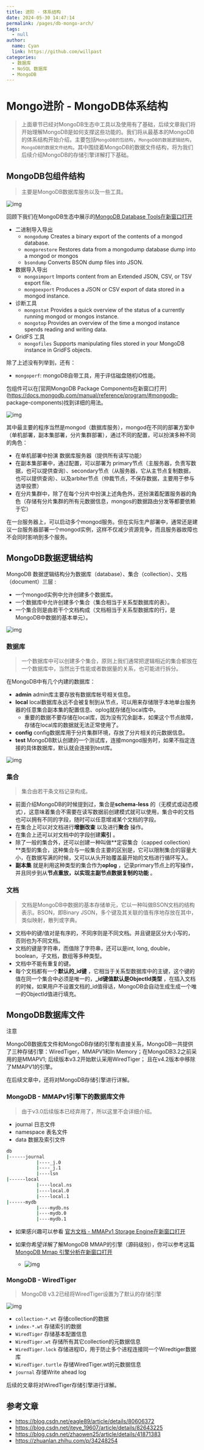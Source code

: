 ```yaml
---
title: 进阶 - 体系结构
date: 2024-05-30 14:47:14
permalink: /pages/db-mongo-arch/
tags: 
  - null
author: 
  name: Cyan
  link: https://github.com/willpast
categories: 
  - 数据库
  - NoSQL 数据库
  - MongoDB
---
```

# Mongo进阶 - MongoDB体系结构

>
> 上面章节已经对MongoDB生态中工具以及使用有了基础，后续文章我们将开始理解MongoDB是如何支撑这些功能的。我们将从最基本的MongoDB的体系结构开始介绍，主要包括`MongoDB的包结构`，`MongoDB的数据逻辑结构`，`MongoDB的数据文件结构`。其中围绕着MongoDB的数据文件结构，将为我们后续介绍MongoDB的存储引擎详解打下基础。

 

## MongoDB包组件结构

> 主要是MongoDB数据库服务以及一些工具。

![img](https://cdn.jsdelivr.net/gh/willpast/image/blog/ka_java/mongo-y-arch-1.png)

回顾下我们在MongoDB生态中展示的[MongoDB Database
Tools在新窗口打开](https://docs.mongodb.com/database-tools/)

  * 二进制导入导出 
    * `mongodump` Creates a binary export of the contents of a mongod database.
    * `mongorestore` Restores data from a mongodump database dump into a mongod or mongos
    * `bsondump` Converts BSON dump files into JSON.
  * 数据导入导出 
    * `mongoimport` Imports content from an Extended JSON, CSV, or TSV export file.
    * `mongoexport` Produces a JSON or CSV export of data stored in a mongod instance.
  * 诊断工具 
    * `mongostat` Provides a quick overview of the status of a currently running mongod or mongos instance.
    * `mongotop` Provides an overview of the time a mongod instance spends reading and writing data.
  * GridFS 工具 
    * `mongofiles` Supports manipulating files stored in your MongoDB instance in GridFS objects.

除了上述没有列举到，还有：

  * `mongoperf`: mongoDB自带工具，用于评估磁盘随机IO性能。

包组件可以在[官网MongoDB Package
Components在新窗口打开](https://docs.mongodb.com/manual/reference/program/#mongodb-
package-components)找到详细的用法。

![img](https://cdn.jsdelivr.net/gh/willpast/image/blog/ka_java/mongo-y-arch-3.png)

其中最主要的程序当然是mongod（数据库服务），mongod在不同的部署方案中（单机部署，副本集部署，分片集群部署），通过不同的配置，可以扮演多种不同的角色：

  * 在单机部署中扮演 数据库服务器（提供所有读写功能）
  * 在副本集部署中，通过配置，可以部署为 primary节点（主服务器，负责写数据，也可以提供查询）、secondary节点（从服务器，它从主节点复制数据，也可以提供查询）、以及arbiter节点（仲裁节点，不保存数据，主要用于参与选举投票）
  * 在分片集群中，除了在每个分片中扮演上述角色外，还扮演着配置服务器的角色（存储有分片集群的所有元数据信息，mongos的数据路由分发等都要依赖于它）

在一台服务器上，可以启动多个mongod服务。但在实际生产部署中，通常还是建议一台服务器部署一个mongod实例，这样不仅减少资源竞争，而且服务器故障也不会同时影响到多个服务。

## MongoDB数据逻辑结构

MongoDB 数据逻辑结构分为数据库（database）、集合（collection）、文档（document）三层 :

  * 一个mongod实例中允许创建多个数据库。
  * 一个数据库中允许创建多个集合（集合相当于关系型数据库的表）。
  * 一个集合则是由若干个文档构成（文档相当于关系型数据库的行，是MongoDB中数据的基本单元）。

![img](https://cdn.jsdelivr.net/gh/willpast/image/blog/ka_java/mongo-y-arch-2.png)

### 数据库

> 一个数据库中可以创建多个集合，原则上我们通常把逻辑相近的集合都放在一个数据库中，当然出于性能或者数据量的关系，也可能进行拆分。

在MongoDB中有几个内建的数据库：

  * **admin** admin库主要存放有数据库帐号相关信息。
  * **local** local数据库永远不会被复制到从节点，可以用来存储限于本地单台服务器的任意集合副本集的配置信息、oplog就存储在local库中。 
    * 重要的数据不要存储在local库，因为没有冗余副本，如果这个节点故障，存储在local库的数据就无法正常使用了。
  * **config** config数据库用于分片集群环境，存放了分片相关的元数据信息。
  * **test** MongoDB默认创建的一个测试库，连接mongod服务时，如果不指定连接的具体数据库，默认就会连接到test库。

![img](https://cdn.jsdelivr.net/gh/willpast/image/blog/ka_java/mongo-y-arch-4.png)

### 集合

> 集合由若干条文档记录构成。

  * 前面介绍MongoDB的时候提到过，集合是**schema-less** 的（无模式或动态模式），这意味着集合不需要在读写数据前创建模式就可以使用，集合中的文档也可以拥有不同的字段，随时可以任意增减某个文档的字段。
  * 在集合上可以对文档进行**增删改查** 以及进行**聚合** 操作。
  * 在集合上还可以对文档中的字段创建**索引** 。
  * 除了一般的集合外，还可以创建一种叫做**定容集合（capped collection）**类型的集合，这种集合与一般集合主要的区别是，它可以限制集合的容量大小，在数据写满的时候，又可以从头开始覆盖最开始的文档进行循环写入。
  * **副本集** 就是利用这种类型的集合作为**oplog** ，记录primary节点上的写操作，并且同步到从**节点重放，以实现主副节点数据复制的功能** 。

### 文档

> 文档是MongoDB中数据的基本存储单元，它以一种叫做BSON文档的结构表示。BSON，即Binary
> JSON，多个键及其关联的值有序地存放在其中，类似映射，散列或字典。

  * 文档中的键/值对是有序的，不同序则是不同文档。并且键是区分大小写的，否则也为不同文档。
  * 文档的键是字符串，而值除了字符串，还可以是int, long, double，boolean，子文档，数组等多种类型。
  * 文档中不能有重复的键。
  * 每个文档都有一个**默认的_id键** ，它相当于关系型数据库中的主键，这个键的值在同一个集合中必须是唯一的，**_id键值默认是ObjectId类型** ，在插入文档的时候，如果用户不设置文档的_id值得话，MongoDB会自动生成生成一个唯一的ObjectId值进行填充。

## MongoDB数据库文件

注意

MongoDB数据库文件和MongoDB存储的引擎有直接关系，MongoDB一共提供了三种存储引擎：WiredTiger，MMAPV1和In
Memory；在MongoDB3.2之前采用的是MMAPV1; 后续版本v3.2开始默认采用WiredTiger；
且在v4.2版本中移除了MMAPV1的引擎。

在后续文章中，还将对MongoDB存储引擎进行详解。

### MongoDB - MMAPv1引擎下的数据库文件

> 由于v3.0后续版本已经弃用了，所以这里不会详细介绍。

  * journal 日志文件
  * namespace 表名文件
  * data 数据及索引文件

    
```sh
db
|------journal
           |----_j.0
           |----_j.1
           |----lsn
|------local
           |----local.ns
           |----local.0
           |----local.1
|------mydb
           |----mydb.ns
           |----mydb.0
           |----mydb.1
```

  * 如果感兴趣可以参看 [官方文档 - MMAPv1 Storage Engine在新窗口打开](https://docs.mongodb.com/v3.2/core/mmapv1/)

  * 如果你希望详解了解MongoDB MMAP的引擎（源码级别），你可以参考这篇[MongoDB Mmap 引擎分析在新窗口打开](https://cloud.tencent.com/developer/article/1004385)

    * ![img](https://cdn.jsdelivr.net/gh/willpast/image/blog/ka_java/mongo-y-arch-5.png)

### MongoDB - WiredTiger

> MongoDB v3.2已经将WiredTiger设置为了默认的存储引擎

![img](https://cdn.jsdelivr.net/gh/willpast/image/blog/ka_java/mongo-y-arch-6.png)

  * `collection-*.wt` 存储collection的数据
  * `index-*.wt` 存储索引的数据
  * `WiredTiger` 存储基本配置信息
  * `WiredTiger.wt` 存储所有其它collection的元数据信息
  * `WiredTiger.lock` 存储进程ID，用于防止多个进程连接同一个Wiredtiger数据库
  * `WiredTiger.turtle` 存储WiredTiger.wt的元数据信息
  * `journal` 存储Write ahead log

后续的文章将对WiredTiger存储引擎进行详解。

## 参考文章

  * https://blog.csdn.net/eagle89/article/details/80606372
  * https://blog.csdn.net/iteye_19607/article/details/82643225
  * https://blog.csdn.net/zhaowen25/article/details/41871383
  * https://zhuanlan.zhihu.com/p/34248254

 
